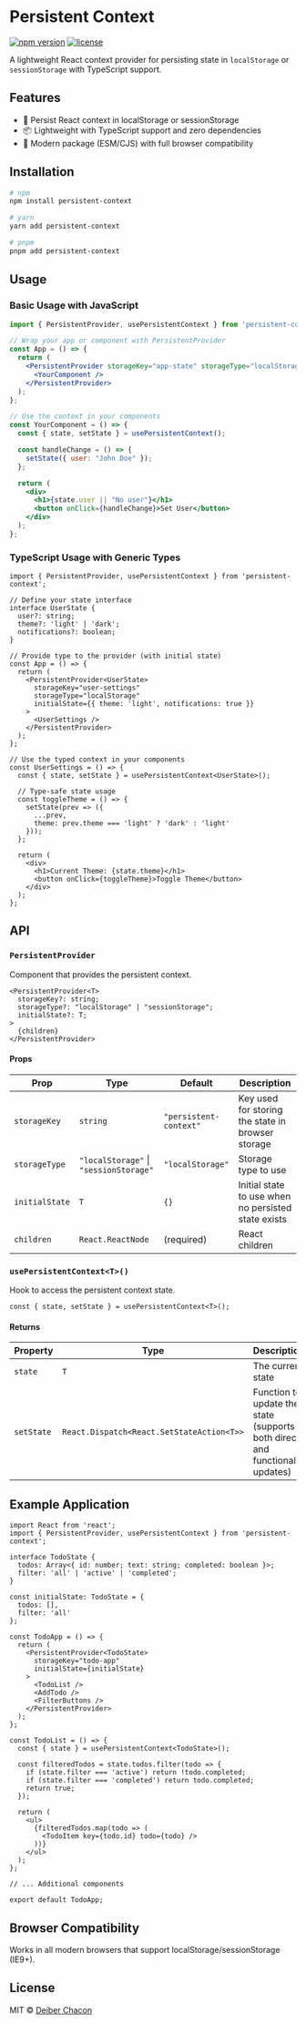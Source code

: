 # Persistent Context

[![npm version](https://img.shields.io/npm/v/persistent-context.svg)](https://www.npmjs.com/package/persistent-context)
[![license](https://img.shields.io/npm/l/persistent-context.svg)](https://github.com/deiberchacon/persistent-context/blob/main/LICENSE)

A lightweight React context provider for persisting state in `localStorage` or `sessionStorage` with TypeScript support.

## Features

- 🔄 Persist React context in localStorage or sessionStorage
- 📦 Lightweight with TypeScript support and zero dependencies
- 🌳 Modern package (ESM/CJS) with full browser compatibility

## Installation

```bash
# npm
npm install persistent-context

# yarn
yarn add persistent-context

# pnpm
pnpm add persistent-context
```

## Usage

### Basic Usage with JavaScript

```jsx
import { PersistentProvider, usePersistentContext } from 'persistent-context';

// Wrap your app or component with PersistentProvider
const App = () => {
  return (
    <PersistentProvider storageKey="app-state" storageType="localStorage">
      <YourComponent />
    </PersistentProvider>
  );
};

// Use the context in your components
const YourComponent = () => {
  const { state, setState } = usePersistentContext();

  const handleChange = () => {
    setState({ user: "John Doe" });
  };

  return (
    <div>
      <h1>{state.user || "No user"}</h1>
      <button onClick={handleChange}>Set User</button>
    </div>
  );
};
```

### TypeScript Usage with Generic Types

```tsx
import { PersistentProvider, usePersistentContext } from 'persistent-context';

// Define your state interface
interface UserState {
  user?: string;
  theme?: 'light' | 'dark';
  notifications?: boolean;
}

// Provide type to the provider (with initial state)
const App = () => {
  return (
    <PersistentProvider<UserState> 
      storageKey="user-settings"
      storageType="localStorage"
      initialState={{ theme: 'light', notifications: true }}
    >
      <UserSettings />
    </PersistentProvider>
  );
};

// Use the typed context in your components
const UserSettings = () => {
  const { state, setState } = usePersistentContext<UserState>();

  // Type-safe state usage
  const toggleTheme = () => {
    setState(prev => ({
      ...prev,
      theme: prev.theme === 'light' ? 'dark' : 'light'
    }));
  };

  return (
    <div>
      <h1>Current Theme: {state.theme}</h1>
      <button onClick={toggleTheme}>Toggle Theme</button>
    </div>
  );
};
```

## API

### `PersistentProvider`

Component that provides the persistent context.

```tsx
<PersistentProvider<T>
  storageKey?: string;
  storageType?: "localStorage" | "sessionStorage";
  initialState?: T;
>
  {children}
</PersistentProvider>
```

#### Props

| Prop | Type | Default | Description |
|------|------|---------|-------------|
| `storageKey` | `string` | `"persistent-context"` | Key used for storing the state in browser storage |
| `storageType` | `"localStorage"` \| `"sessionStorage"` | `"localStorage"` | Storage type to use |
| `initialState` | `T` | `{}` | Initial state to use when no persisted state exists |
| `children` | `React.ReactNode` | (required) | React children |

### `usePersistentContext<T>()`

Hook to access the persistent context state.

```tsx
const { state, setState } = usePersistentContext<T>();
```

#### Returns

| Property | Type | Description |
|----------|------|-------------|
| `state` | `T` | The current state |
| `setState` | `React.Dispatch<React.SetStateAction<T>>` | Function to update the state (supports both direct and functional updates) |

## Example Application

```tsx
import React from 'react';
import { PersistentProvider, usePersistentContext } from 'persistent-context';

interface TodoState {
  todos: Array<{ id: number; text: string; completed: boolean }>;
  filter: 'all' | 'active' | 'completed';
}

const initialState: TodoState = {
  todos: [],
  filter: 'all'
};

const TodoApp = () => {
  return (
    <PersistentProvider<TodoState> 
      storageKey="todo-app"
      initialState={initialState}
    >
      <TodoList />
      <AddTodo />
      <FilterButtons />
    </PersistentProvider>
  );
};

const TodoList = () => {
  const { state } = usePersistentContext<TodoState>();
  
  const filteredTodos = state.todos.filter(todo => {
    if (state.filter === 'active') return !todo.completed;
    if (state.filter === 'completed') return todo.completed;
    return true;
  });
  
  return (
    <ul>
      {filteredTodos.map(todo => (
        <TodoItem key={todo.id} todo={todo} />
      ))}
    </ul>
  );
};

// ... Additional components

export default TodoApp;
```

## Browser Compatibility

Works in all modern browsers that support localStorage/sessionStorage (IE9+).

## License

MIT © [Deiber Chacon](LICENSE)
